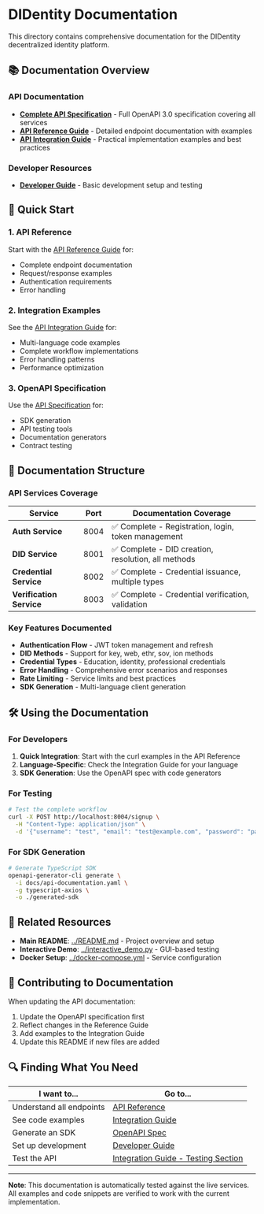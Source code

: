 # DIDentity Documentation

This directory contains comprehensive documentation for the DIDentity decentralized identity platform.

## 📚 Documentation Overview

### API Documentation

- **[Complete API Specification](api-documentation.yaml)** - Full OpenAPI 3.0 specification covering all services
- **[API Reference Guide](api-reference.md)** - Detailed endpoint documentation with examples
- **[API Integration Guide](api-integration-guide.md)** - Practical implementation examples and best practices

### Developer Resources

- **[Developer Guide](developer-guide.md)** - Basic development setup and testing

## 🚀 Quick Start

### 1. API Reference
Start with the [API Reference Guide](api-reference.md) for:
- Complete endpoint documentation
- Request/response examples
- Authentication requirements
- Error handling

### 2. Integration Examples
See the [API Integration Guide](api-integration-guide.md) for:
- Multi-language code examples
- Complete workflow implementations
- Error handling patterns
- Performance optimization

### 3. OpenAPI Specification
Use the [API Specification](api-documentation.yaml) for:
- SDK generation
- API testing tools
- Documentation generators
- Contract testing

## 📖 Documentation Structure

### API Services Coverage

| Service | Port | Documentation Coverage |
|---------|------|----------------------|
| **Auth Service** | 8004 | ✅ Complete - Registration, login, token management |
| **DID Service** | 8001 | ✅ Complete - DID creation, resolution, all methods |
| **Credential Service** | 8002 | ✅ Complete - Credential issuance, multiple types |
| **Verification Service** | 8003 | ✅ Complete - Credential verification, validation |

### Key Features Documented

- **Authentication Flow** - JWT token management and refresh
- **DID Methods** - Support for key, web, ethr, sov, ion methods
- **Credential Types** - Education, identity, professional credentials
- **Error Handling** - Comprehensive error scenarios and responses
- **Rate Limiting** - Service limits and best practices
- **SDK Generation** - Multi-language client generation

## 🛠️ Using the Documentation

### For Developers

1. **Quick Integration**: Start with the curl examples in the API Reference
2. **Language-Specific**: Check the Integration Guide for your language
3. **SDK Generation**: Use the OpenAPI spec with code generators

### For Testing

```bash
# Test the complete workflow
curl -X POST http://localhost:8004/signup \
  -H "Content-Type: application/json" \
  -d '{"username": "test", "email": "test@example.com", "password": "password123"}'
```

### For SDK Generation

```bash
# Generate TypeScript SDK
openapi-generator-cli generate \
  -i docs/api-documentation.yaml \
  -g typescript-axios \
  -o ./generated-sdk
```

## 🔗 Related Resources

- **Main README**: [../README.md](../README.md) - Project overview and setup
- **Interactive Demo**: [../interactive_demo.py](../interactive_demo.py) - GUI-based testing
- **Docker Setup**: [../docker-compose.yml](../docker-compose.yml) - Service configuration

## 📝 Contributing to Documentation

When updating the API documentation:

1. Update the OpenAPI specification first
2. Reflect changes in the Reference Guide
3. Add examples to the Integration Guide
4. Update this README if new files are added

## 🔍 Finding What You Need

| I want to... | Go to... |
|-------------|----------|
| Understand all endpoints | [API Reference](api-reference.md) |
| See code examples | [Integration Guide](api-integration-guide.md) |
| Generate an SDK | [OpenAPI Spec](api-documentation.yaml) |
| Set up development | [Developer Guide](developer-guide.md) |
| Test the API | [Integration Guide - Testing Section](api-integration-guide.md#testing-your-integration) |

---

**Note**: This documentation is automatically tested against the live services. All examples and code snippets are verified to work with the current implementation. 